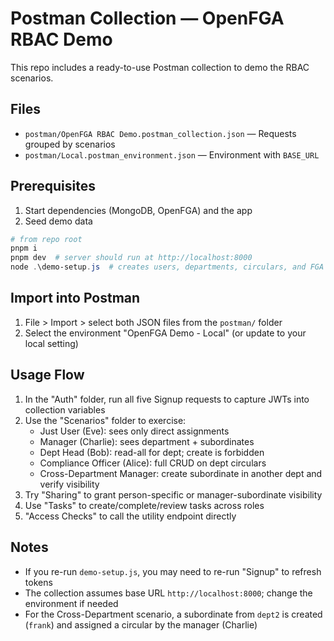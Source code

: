 # Postman Collection — OpenFGA RBAC Demo

This repo includes a ready-to-use Postman collection to demo the RBAC scenarios.

## Files

- `postman/OpenFGA RBAC Demo.postman_collection.json` — Requests grouped by scenarios
- `postman/Local.postman_environment.json` — Environment with `BASE_URL`

## Prerequisites

1. Start dependencies (MongoDB, OpenFGA) and the app
2. Seed demo data

```powershell
# from repo root
pnpm i
pnpm dev  # server should run at http://localhost:8000
node .\demo-setup.js  # creates users, departments, circulars, and FGA tuples
```

## Import into Postman

1. File > Import > select both JSON files from the `postman/` folder
2. Select the environment "OpenFGA Demo - Local" (or update to your local setting)

## Usage Flow

1. In the "Auth" folder, run all five Signup requests to capture JWTs into collection variables
2. Use the "Scenarios" folder to exercise:
   - Just User (Eve): sees only direct assignments
   - Manager (Charlie): sees department + subordinates
   - Dept Head (Bob): read-all for dept; create is forbidden
   - Compliance Officer (Alice): full CRUD on dept circulars
   - Cross-Department Manager: create subordinate in another dept and verify visibility
3. Try "Sharing" to grant person-specific or manager-subordinate visibility
4. Use "Tasks" to create/complete/review tasks across roles
5. "Access Checks" to call the utility endpoint directly

## Notes

- If you re-run `demo-setup.js`, you may need to re-run "Signup" to refresh tokens
- The collection assumes base URL `http://localhost:8000`; change the environment if needed
- For the Cross-Department scenario, a subordinate from `dept2` is created (`frank`) and assigned a circular by the manager (Charlie)
